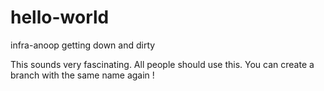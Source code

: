 # hello-world
infra-anoop getting down and dirty

This sounds very fascinating. All people should use this.
You can create a branch with the same name again !

